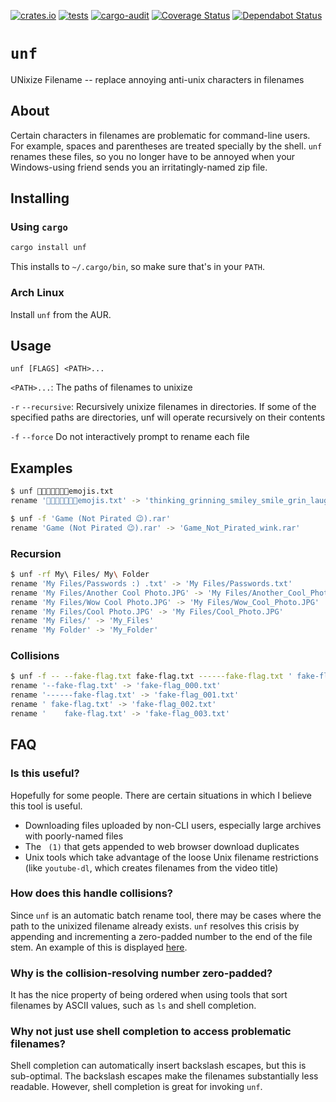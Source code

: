 [![crates.io](https://img.shields.io/crates/v/unf)](https://crates.io/crates/unf)
[![tests](https://github.com/io12/unf/workflows/tests/badge.svg)](https://github.com/io12/unf/actions?query=workflow%3Atests)
[![cargo-audit](https://github.com/io12/unf/workflows/cargo-audit/badge.svg)](https://github.com/io12/unf/actions?query=workflow%3Acargo-audit)
[![Coverage Status](https://coveralls.io/repos/github/io12/unf/badge.svg?branch=master)](https://coveralls.io/github/io12/unf?branch=master)
[![Dependabot Status](https://api.dependabot.com/badges/status?host=github&repo=io12/unf)](https://dependabot.com)

# `unf`

UNixize Filename -- replace annoying anti-unix characters in filenames

## About

Certain characters in filenames are problematic for command-line users. For example, spaces and parentheses are treated specially by the shell. `unf` renames these files, so you no longer have to be annoyed when your Windows-using friend sends you an irritatingly-named zip file.

## Installing

### Using `cargo`

``` sh
cargo install unf
```

This installs to `~/.cargo/bin`, so make sure that's in your `PATH`.

### Arch Linux

Install `unf` from the AUR.

## Usage

```
unf [FLAGS] <PATH>...
```

`<PATH>...`: The paths of filenames to unixize

`-r` `--recursive`: Recursively unixize filenames in directories. If some of the specified paths are directories, unf will operate recursively on their contents

`-f` `--force` Do not interactively prompt to rename each file

## Examples

``` sh
$ unf 🤔😀😃😄😁😆😅emojis.txt
rename '🤔😀😃😄😁😆😅emojis.txt' -> 'thinking_grinning_smiley_smile_grin_laughing_sweat_smile_emojis.txt'? (y/N): y
```

``` sh
$ unf -f 'Game (Not Pirated 😉).rar'
rename 'Game (Not Pirated 😉).rar' -> 'Game_Not_Pirated_wink.rar'
```

### Recursion

``` sh
$ unf -rf My\ Files/ My\ Folder
rename 'My Files/Passwords :) .txt' -> 'My Files/Passwords.txt'
rename 'My Files/Another Cool Photo.JPG' -> 'My Files/Another_Cool_Photo.JPG'
rename 'My Files/Wow Cool Photo.JPG' -> 'My Files/Wow_Cool_Photo.JPG'
rename 'My Files/Cool Photo.JPG' -> 'My Files/Cool_Photo.JPG'
rename 'My Files/' -> 'My_Files'
rename 'My Folder' -> 'My_Folder'
```

### Collisions

``` sh
$ unf -f -- --fake-flag.txt fake-flag.txt ------fake-flag.txt ' fake-flag.txt' $'\tfake-flag.txt'
rename '--fake-flag.txt' -> 'fake-flag_000.txt'
rename '------fake-flag.txt' -> 'fake-flag_001.txt'
rename ' fake-flag.txt' -> 'fake-flag_002.txt'
rename '	fake-flag.txt' -> 'fake-flag_003.txt'
```

## FAQ

### Is this useful?

Hopefully for some people. There are certain situations in which I believe this tool is useful.

- Downloading files uploaded by non-CLI users, especially large archives with poorly-named files
- The ` (1)` that gets appended to web browser download duplicates
- Unix tools which take advantage of the loose Unix filename restrictions (like `youtube-dl`, which creates filenames from the video title)

### How does this handle collisions?

Since `unf` is an automatic batch rename tool, there may be cases where the path to the unixized filename already exists. `unf` resolves this crisis by appending and incrementing a zero-padded number to the end of the file stem. An example of this is displayed [here](#collisions).

### Why is the collision-resolving number zero-padded?

It has the nice property of being ordered when using tools that sort filenames by ASCII values, such as `ls` and shell completion.

### Why not just use shell completion to access problematic filenames?

Shell completion can automatically insert backslash escapes, but this is sub-optimal. The backslash escapes make the filenames substantially less readable. However, shell completion is great for invoking `unf`.
